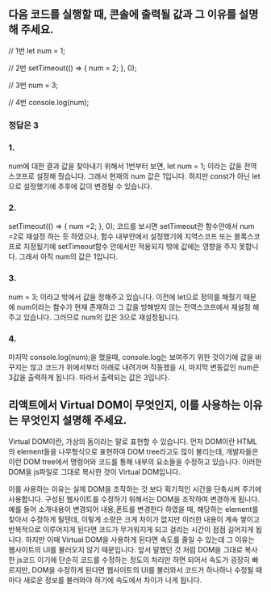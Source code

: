 ## 다음 코드를 실행할 때, 콘솔에 출력될 값과 그 이유를 설명해 주세요.
// 1번
let num = 1;

// 2번
setTimeout(() => {
  num = 2;
}, 0);

// 3번
num = 3;

// 4번
console.log(num);

### 정답은 3

### 1.
 num에 대한 결과 값을 찾아내기 위해서 1번부터 보면,
let num = 1; 이라는 값을 전역 스코프로 설정해 줬습니다. 그래서 현재의 num 값은 1입니다. 하지만 const가 아닌 let으로 설정했기에 추후에 값이 변경될 수 있습니다. 

### 2.
setTimeout(() => {
    num =2;
}, 0);
코드를 보시면 setTimeout란 함수안에서 num =2로 재설정 하는 듯 하였으나, 함수 내부안에서 설정했기에 지역스코프 또는 블록스코프로 지정됬기에 setTimeout함수 안에서만 적용되지 밖에 값에는 영향을 주지 못합니다. 그래서 아직 num의 값은 1입니다.

### 3.
num = 3; 이라고 밖에서 값을 정해주고 있습니다. 이전에 let으로 정의를 해줬기 때문에 num이라는 함수가 현재 존재하고 그 값을 방해받지 않는 전역스코프에서 재설정 해주고 있습니다. 그러므로 num의 값은 3으로 재설정됩니다.

### 4.
마지막 console.log(num);을 했을때, console.log는 보여주기 위한 것이기에 값을 바꾸지는 않고 코드가 위에서부터 아래로 내려가며 작동했을 시, 마지막 변동값인 num은 3값을 출력하게 됩니다. 따라서 출력되는 값은 3입니다.

## 리액트에서 Virtual DOM이 무엇인지, 이를 사용하는 이유는 무엇인지 설명해 주세요.

Virtual DOM이란, 가상의 돔이라는 말로 표현할 수 있습니다.
먼저 DOM이란 HTML의 element들을 나무형식으로 표현하여 DOM tree라고도 많이 불리는데, 개발자들은 이런 DOM tree에서 명령어와 코드를 통해 내부의 요소들을 수정하고 있습니다. 이러한 DOM을 js파일로 그대로 복사한 것이 Virtual DOM입니다.

이를 사용하는 이유는 실제 DOM을 조작하는 것 보다 획기적인 시간을 단축시켜 주기에 사용합니다.
구성된 웹사이트를 수정하기 위해서는 DOM을 조작하여 변경하게 됩니다. 예를 들어 소개내용이 변경되어 내용,폰트를 변경한다 하였을 때, 해당하는 element를 찾아서 수정하게 될텐데, 이렇게 소량은 크게 차이가 없지만 이러한 내용이 계속 쌓이고 반복적으로 이루어지게 된다면 코드가 무거워지게 되고 걸리는 시간이 점점 길어지게 됩니다. 하지만 이때 Virtual DOM을 사용하게 된다면 속도를 줄일 수 있는데 그 이유는 웹사이트의 UI를 불러오지 않기 때문입니다. 앞서 말했던 것 처럼 DOM을 그대로 복사한 js코드 이기에 단순히 코드를 수정하는 정도의 처리만 하면 되어서 속도가 굉장히 빠르지만, DOM을 수정하게 된다면 웹사이트의 UI를 불러와서 코드가 하나하나 수정될 때마다 새로운 정보를 불러와야 하기에 속도에서 차이가 나게 됩니다.